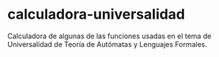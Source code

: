 # calculadora-universalidad
Calculadora de algunas de las funciones usadas en el tema de Universalidad de Teoría de Autómatas y Lenguajes Formales.
